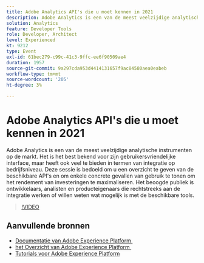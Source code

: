 ```yaml
---
title: Adobe Analytics API's die u moet kennen in 2021
description: Adobe Analytics is een van de meest veelzijdige analytische instrumenten op de markt. Het is het best bekend voor zijn gebruikersvriendelijke interface, maar heeft ook veel te bieden in termen van integratie op bedrijfsniveau. Deze sessie is bedoeld om u een overzicht te geven van de beschikbare API's en om enkele concrete gevallen van gebruik te tonen om het rendement van investeringen te maximaliseren. Het beoogde publiek is ontwikkelaars, analisten en producteigenaars die rechtstreeks aan de integratie werken of willen weten wat mogelijk is met de beschikbare tools.
solution: Analytics
feature: Developer Tools
role: Developer, Architect
level: Experienced
kt: 9212
type: Event
exl-id: 61bec279-c99c-41c3-9ffc-ee6f90509ae4
duration: 1957
source-git-commit: 9a297cda953d4414131657f9ac84580aea0eabeb
workflow-type: tm+mt
source-wordcount: '205'
ht-degree: 3%

---
```


# Adobe Analytics API&#39;s die u moet kennen in 2021

Adobe Analytics is een van de meest veelzijdige analytische instrumenten op de markt. Het is het best bekend voor zijn gebruikersvriendelijke interface, maar heeft ook veel te bieden in termen van integratie op bedrijfsniveau. Deze sessie is bedoeld om u een overzicht te geven van de beschikbare API&#39;s en om enkele concrete gevallen van gebruik te tonen om het rendement van investeringen te maximaliseren. Het beoogde publiek is ontwikkelaars, analisten en producteigenaars die rechtstreeks aan de integratie werken of willen weten wat mogelijk is met de beschikbare tools.

>[!VIDEO](https://video.tv.adobe.com/v/337576/?quality=12&learn=on&hidetitle=true)

## Aanvullende bronnen

- [&#x200B; Documentatie van Adobe Experience Platform &#x200B;](https://experienceleague.adobe.com/docs/experience-platform.html?lang=nl-NL)
- [&#x200B; het Overzicht van Adobe Experience Platform &#x200B;](https://experienceleague.adobe.com/docs/experience-platform/landing/home.html?lang=nl-NL)
- [Tutorials voor Adobe Experience Platform](https://experienceleague.adobe.com/docs/platform-learn/tutorials/overview.html?lang=nl)
